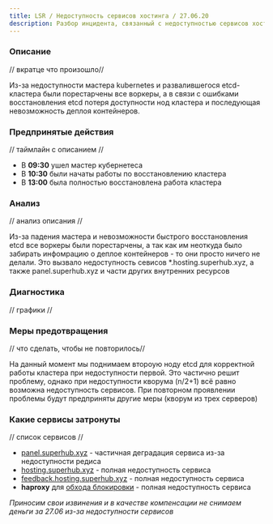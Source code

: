 ```yaml
---
title: LSR / Недоступность сервисов хостинга / 27.06.20
description: Разбор инцидента, связанный с недоступностью сервисов хостинга 27.06.20.
---
```


### Описание
// вкратце что произошло//

Из-за недоступности мастера kubernetes и развалившегося etcd-кластера были порестарчены все воркеры, а в связи с ошибками восстановления etcd потеря доступности нод кластера и последующая невозможность деплоя контейнеров.

### Предпринятые действия
// таймлайн с описанием //

- В **09:30** ушел мастер кубернетеса
- В **10:30** были начаты работы по восстановлению кластера
- В **13:00** была полностью восстановлена работа кластера 

### Анализ
// анализ описания //

Из-за падения мастера и невозможности быстрого восстановления etcd все воркеры были порестарчены, а так как им неоткуда было забирать инфомрацию о деплое контейнеров - то они просто ничего не делали. Это вызвало недоступность севисов *.hosting.superhub.xyz, а также panel.superhub.xyz и части других внутренних ресурсов
### Диагностика
// графики //

### Меры предотвращения
// что сделать, чтобы не повторилось// 

На данный момент мы поднимаем второую ноду etcd для корректной работы кластера при недоступности первой. Это частично решит проблему, однако при недоступности кворума (n/2+1) всё равно возможна недоступность сервисов. При повторном проявлении проблемы будут предприняты другие меры (кворум из трех серверов)

### Какие сервисы затронуты
// список сервисов //

- [panel.superhub.xyz](https://panel.superhub.xyz) - частичная деградация сервиса из-за недоступности редиса 
- [hosting.superhub.xyz](https://hosting.superhub.xyz) - полная недоступность сервиса
- [feedback.hosting.superhub.xyz](https://feedback.hosting.superhub.xyz) - полная недоступность сервиса
- **haproxy** для [обхода блокировки](?page=doc-ua) - полная недоступность сервиса

*Приносим свои извинения и в качестве компенсации не снимаем деньги за 27.06 из-за недоступности сервисов*